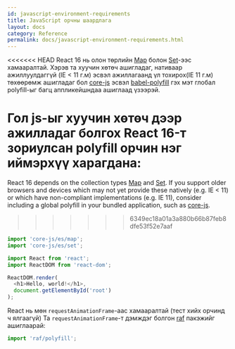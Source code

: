 ```yaml
---
id: javascript-environment-requirements
title: JavaScript орчны шаардлага
layout: docs
category: Reference
permalink: docs/javascript-environment-requirements.html
---
```


<<<<<<< HEAD
React 16 нь олон төрлийн [Map](https://developer.mozilla.org/en-US/docs/Web/JavaScript/Reference/Global_Objects/Map) болон 
[Set](https://developer.mozilla.org/en-US/docs/Web/JavaScript/Reference/Global_Objects/Set)-ээс хамааралтай. Хэрэв та хуучин хөтөч ашигладаг, нативаар ажиллуулдаггүй (IE < 11 г.м) эсвэл ажиллагаанд үл тохирох(IE 11 г.м) төхөөрөмж ашигладаг бол [core-js](https://github.com/zloirock/core-js) эсвэл [babel-polyfill](https://babeljs.io/docs/usage/polyfill/) гэх мэт глобал polyfill-ыг багц аппликейшндаа ашиглаад үзээрэй. 

Гол js-ыг хуучин хөтөч дээр ажилладаг болгох React 16-т зориулсан polyfill орчин нэг иймэрхүү харагдана:
=======
React 16 depends on the collection types [Map](https://developer.mozilla.org/en-US/docs/Web/JavaScript/Reference/Global_Objects/Map) and [Set](https://developer.mozilla.org/en-US/docs/Web/JavaScript/Reference/Global_Objects/Set). If you support older browsers and devices which may not yet provide these natively (e.g. IE < 11) or which have non-compliant implementations (e.g. IE 11), consider including a global polyfill in your bundled application, such as [core-js](https://github.com/zloirock/core-js).
>>>>>>> 6349ec18a01a3a880b66b87feb8dfe53f52e7aaf


```js
import 'core-js/es/map';
import 'core-js/es/set';

import React from 'react';
import ReactDOM from 'react-dom';

ReactDOM.render(
  <h1>Hello, world!</h1>,
  document.getElementById('root')
);
```

React нь мөн `requestAnimationFrame`-аас хамааралтай (тест хийх орчинд ч ялгаагүй)
Та `requestAnimationFrame`-т дэмждэг болгон [raf](https://www.npmjs.com/package/raf) пакэжийг ашиглаарай:

```js
import 'raf/polyfill';
```
